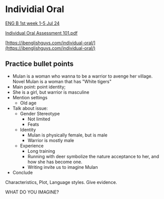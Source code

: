 # Individial Oral

[ENG B 1st week 1-5 Jul 24](https://docs.google.com/document/d/12tGi2qm15aWkPRPz0TI5-YNGaxLhlIgg/edit)

[Individual Oral Assessment 101.pdf](https://drive.google.com/file/d/1eYRa1wv1NRu7ZuNY5J3EfW3G55ISyus9/view)

[https://ibenglishguys.com/individual-oral/](https://ibenglishguys.com/individual-oral/)

## Practice bullet points

- Mulan is a woman who wanna to be a warrior to avenge her village.
	Novel Mulan is a woman that has "White tigers"
- Main point: point identity;
- She is a girl, but warrior is masculine
- Mention settings
	- Old age
- Talk about issue:
	- Gender Stereotype
		- Not limited
		- Feats
	- Identity
		- Mulan is physically female, but is male
		- Warrior is mostly male
	- Experience
		- Long training
		- Running with deer symbolize the nature acceptance to her, and how she has become one.
		- Writing invite us to imagine Mulan
- Conclude

Characteristics, Plot, Language styles.
Give evidence.

WHAT DO YOU IMAGINE?

